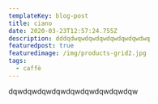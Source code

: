 ```yaml
---
templateKey: blog-post
title: ciano
date: 2020-03-23T12:57:24.755Z
description: dddqdwqwdqwdqwdqwdqwdqwdwq
featuredpost: true
featuredimage: /img/products-grid2.jpg
tags:
  - caffè
---
```

dqwdqwdqwdqwdqwdqwdqwdqwdqw